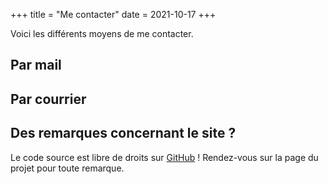 +++
title = "Me contacter"
date = 2021-10-17
+++


Voici les différents moyens de me contacter.

<!-- more -->

## Par mail




## Par courrier




## Des remarques concernant le site ?

Le code source est libre de droits sur [GitHub](https://github.com/Kushim973/ileduboutdumonde.xyz) ! 
Rendez-vous sur la page du projet pour toute remarque.
